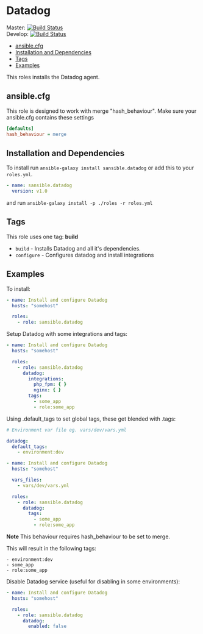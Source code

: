 # Datadog

Master: [![Build Status](https://travis-ci.org/sansible/datadog.svg?branch=master)](https://travis-ci.org/sansible/datadog)  
Develop: [![Build Status](https://travis-ci.org/sansible/datadog.svg?branch=develop)](https://travis-ci.org/sansible/datadog)

* [ansible.cfg](#ansible-cfg)
* [Installation and Dependencies](#installation-and-dependencies)
* [Tags](#tags)
* [Examples](#examples)

This roles installs the Datadog agent.




## ansible.cfg

This role is designed to work with merge "hash_behaviour". Make sure your
ansible.cfg contains these settings

```INI
[defaults]
hash_behaviour = merge
```




## Installation and Dependencies

To install run `ansible-galaxy install sansible.datadog` or add this to your
`roles.yml`.

```YAML
- name: sansible.datadog
  version: v1.0
```

and run `ansible-galaxy install -p ./roles -r roles.yml`




## Tags

This role uses one tag: **build** 

* `build` - Installs Datadog and all it's dependencies.
* `configure` - Configures datadog and install integrations




## Examples

To install:

```YAML
- name: Install and configure Datadog
  hosts: "somehost"

  roles:
    - role: sansible.datadog
```

Setup Datadog with some integrations and tags:

```YAML
- name: Install and configure Datadog
  hosts: "somehost"

  roles:
    - role: sansible.datadog
      datadog:
        integrations:
          php_fpm: { }
          nginx: { }
        tags:
          - some_app
          - role:some_app
```

Using .default_tags to set global tags, these get blended with .tags:

```YAML
# Environment var file eg. vars/dev/vars.yml

datadog:
  default_tags:
    - environment:dev
```

```YAML
- name: Install and configure Datadog
  hosts: "somehost"

  vars_files:
    - vars/dev/vars.yml

  roles:
    - role: sansible.datadog
      datadog:
        tags:
          - some_app
          - role:some_app
```

**Note** This behaviour requires hash_behaviour to be set to merge.

This will result in the following tags:

```
- environment:dev
- some_app
- role:some_app
```

Disable Datadog service (useful for disabling in some environments):

```YAML
- name: Install and configure Datadog
  hosts: "somehost"

  roles:
    - role: sansible.datadog
      datadog:
        enabled: false
```

